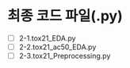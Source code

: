 # 최종 코드 파일(.py)
- [ ] 2-1.tox21_EDA.py
- [ ] 2-2.tox21_ac50_EDA.py
- [ ] 2-3.tox21_Preprocessing.py
